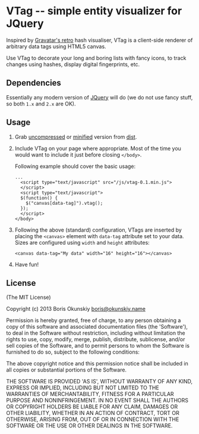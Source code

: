 # VTag -- simple entity visualizer for JQuery

Inspired by [Gravatar's retro](http://en.gravatar.com/site/implement/images/)
hash visualiser, VTag is a client-side renderer of arbitrary data tags
using HTML5 canvas.

Use VTag to decorate your long and boring lists with fancy icons,
to track changes using hashes, display digital fingerprints, etc.

## Dependencies

Essentially any modern version of [JQuery](http://jquery.com) will do
(we do not use fancy stuff, so both `1.x` and `2.x` are OK).

## Usage

1. Grab [uncompressed](https://raw.github.com/inca/vtag/master/dist/vtag-0.1.js)
   or [minified](https://raw.github.com/inca/vtag/master/dist/vtag-0.1.min.js)
   version from [dist](https://github.com/inca/vtag/tree/master/dist).

2. Include VTag on your page where appropriate. Most of the time you
   would want to include it just before closing `</body>`.

   Following example should cover the basic usage:

    ```
    ...
      <script type="text/javascript" src="/js/vtag-0.1.min.js">
      </script>
      <script type="text/javascript">
      $(function() {
        $("canvas[data-tag]").vtag();
      });
      </script>
    </body>
    ```

3. Following the above (standard) configuration, VTags are inserted
   by placing the `<canvas>` element with `data-tag` attribute
   set to your data. Sizes are configured using `width` and `height`
   attributes:

   ```
   <canvas data-tag="My data" width="16" height="16"></canvas>
   ```

4. Have fun!

## License

(The MIT License)

Copyright (c) 2013 Boris Okunskiy <boris@okunskiy.name>

Permission is hereby granted, free of charge, to any person obtaining
a copy of this software and associated documentation files (the 'Software'),
to deal in the Software without restriction, including without limitation
the rights to use, copy, modify, merge, publish, distribute, sublicense,
and/or sell copies of the Software, and to permit persons to whom the Software
is furnished to do so, subject to the following conditions:

The above copyright notice and this permission notice shall be included
in all copies or substantial portions of the Software.

THE SOFTWARE IS PROVIDED 'AS IS', WITHOUT WARRANTY OF ANY KIND,
EXPRESS OR IMPLIED, INCLUDING BUT NOT LIMITED TO THE WARRANTIES
OF MERCHANTABILITY, FITNESS FOR A PARTICULAR PURPOSE AND NONINFRINGEMENT.
IN NO EVENT SHALL THE AUTHORS OR COPYRIGHT HOLDERS BE LIABLE FOR ANY CLAIM,
DAMAGES OR OTHER LIABILITY, WHETHER IN AN ACTION OF CONTRACT,
TORT OR OTHERWISE, ARISING FROM, OUT OF OR IN CONNECTION WITH THE SOFTWARE
OR THE USE OR OTHER DEALINGS IN THE SOFTWARE.